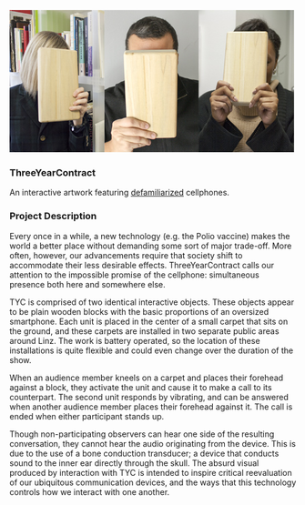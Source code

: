 ![alt text](https://github.com/TaylorHokanson/ThreeYearContract/blob/master/images/three.jpg "ThreeYearContract")

### ThreeYearContract
An interactive artwork featuring
[defamiliarized](http://www.blackwellreference.com/public/tocnode?id=g9781405183123_chunk_g97814051831236_ss1-1) cellphones.

### Project Description
Every once in a while, a new technology (e.g. the Polio vaccine) makes
the world a better place without demanding some sort of major trade-off.
More often, however, our advancements require that society shift to
accommodate their less desirable effects. ThreeYearContract calls our
attention to the impossible promise of the cellphone: simultaneous
presence both here and somewhere else.

TYC is comprised of two identical interactive objects. These objects
appear to be plain wooden blocks with the basic proportions of an
oversized smartphone. Each unit is placed in the center of a small
carpet that sits on the ground, and these carpets are installed in two
separate public areas around Linz. The work is battery operated, so the
location of these installations is quite flexible and could even change
over the duration of the show.

When an audience member kneels on a carpet and places their forehead
against a block, they activate the unit and cause it to make a call to
its counterpart. The second unit responds by vibrating, and can be
answered when another audience member places their forehead against it.
The call is ended when either participant stands up.

Though non-participating observers can hear one side of the resulting
conversation, they cannot hear the audio originating from the device.
This is due to the use of a bone conduction transducer; a device that
conducts sound to the inner ear directly through the skull. The absurd
visual produced by interaction with TYC is intended to inspire critical
reevaluation of our ubiquitous communication devices, and the ways that
this technology controls how we interact with one another.